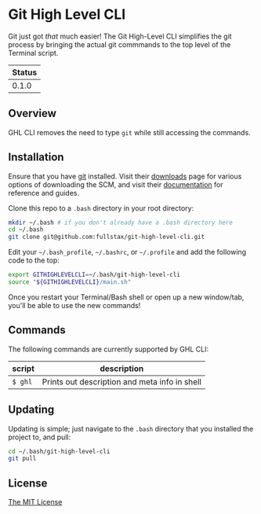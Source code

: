# Git High Level CLI

Git just got *that* much easier! The Git High-Level CLI simplifies the git process by bringing the actual git commmands to the top level of the Terminal script.

|Status|
|------|
|0.1.0 |

## Overview

GHL CLI removes the need to type `git` while still accessing the commands.

## Installation

Ensure that you have [git](https://git-scm.com/) installed. Visit their [downloads](https://git-scm.com/downloads) page for various options of downloading the SCM, and visit their [documentation](https://git-scm.com/doc) for reference and guides.

Clone this repo to a `.bash` directory in your root directory:

```bash
mkdir ~/.bash # if you don't already have a .bash directory here
cd ~/.bash
git clone git@github.com:fullstax/git-high-level-cli.git
```

Edit your `~/.bash_profile`, `~/.bashrc`, or `~/.profile` and add the following code to the top:

```bash
export GITHIGHLEVELCLI=~/.bash/git-high-level-cli
source "${GITHIGHLEVELCLI}/main.sh"
```
Once you restart your Terminal/Bash shell or open up a new window/tab, you'll be able to use the new commands!

## Commands

The following commands are currently supported by GHL CLI:

|script|description|
|----|---|
|`$ ghl`|Prints out description and meta info in shell|


## Updating

Updating is simple; just navigate to the `.bash` directory that you installed the project to, and pull:

```bash
cd ~/.bash/git-high-level-cli
git pull
```

## License

[The MIT License](https://github.com/fullstax/git-high-level-cli/blob/master/LICENSE)
